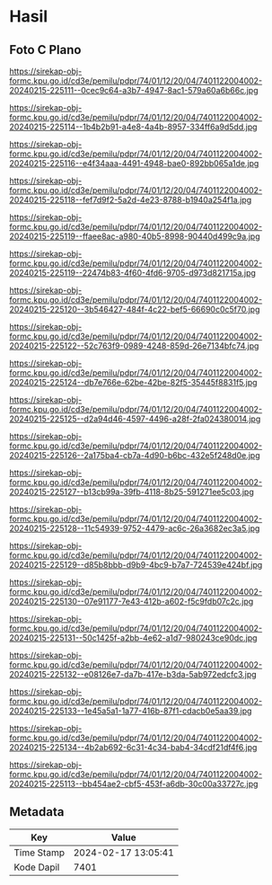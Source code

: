 # Hasil

## Foto C Plano

https://sirekap-obj-formc.kpu.go.id/cd3e/pemilu/pdpr/74/01/12/20/04/7401122004002-20240215-225111--0cec9c64-a3b7-4947-8ac1-579a60a6b66c.jpg

https://sirekap-obj-formc.kpu.go.id/cd3e/pemilu/pdpr/74/01/12/20/04/7401122004002-20240215-225114--1b4b2b91-a4e8-4a4b-8957-334ff6a9d5dd.jpg

https://sirekap-obj-formc.kpu.go.id/cd3e/pemilu/pdpr/74/01/12/20/04/7401122004002-20240215-225116--e4f34aaa-4491-4948-bae0-892bb065a1de.jpg

https://sirekap-obj-formc.kpu.go.id/cd3e/pemilu/pdpr/74/01/12/20/04/7401122004002-20240215-225118--fef7d9f2-5a2d-4e23-8788-b1940a254f1a.jpg

https://sirekap-obj-formc.kpu.go.id/cd3e/pemilu/pdpr/74/01/12/20/04/7401122004002-20240215-225119--ffaee8ac-a980-40b5-8998-90440d499c9a.jpg

https://sirekap-obj-formc.kpu.go.id/cd3e/pemilu/pdpr/74/01/12/20/04/7401122004002-20240215-225119--22474b83-4f60-4fd6-9705-d973d821715a.jpg

https://sirekap-obj-formc.kpu.go.id/cd3e/pemilu/pdpr/74/01/12/20/04/7401122004002-20240215-225120--3b546427-484f-4c22-bef5-66690c0c5f70.jpg

https://sirekap-obj-formc.kpu.go.id/cd3e/pemilu/pdpr/74/01/12/20/04/7401122004002-20240215-225122--52c763f9-0989-4248-859d-26e7134bfc74.jpg

https://sirekap-obj-formc.kpu.go.id/cd3e/pemilu/pdpr/74/01/12/20/04/7401122004002-20240215-225124--db7e766e-62be-42be-82f5-35445f8831f5.jpg

https://sirekap-obj-formc.kpu.go.id/cd3e/pemilu/pdpr/74/01/12/20/04/7401122004002-20240215-225125--d2a94d46-4597-4496-a28f-2fa024380014.jpg

https://sirekap-obj-formc.kpu.go.id/cd3e/pemilu/pdpr/74/01/12/20/04/7401122004002-20240215-225126--2a175ba4-cb7a-4d90-b6bc-432e5f248d0e.jpg

https://sirekap-obj-formc.kpu.go.id/cd3e/pemilu/pdpr/74/01/12/20/04/7401122004002-20240215-225127--b13cb99a-39fb-4118-8b25-591271ee5c03.jpg

https://sirekap-obj-formc.kpu.go.id/cd3e/pemilu/pdpr/74/01/12/20/04/7401122004002-20240215-225128--11c54939-9752-4479-ac6c-26a3682ec3a5.jpg

https://sirekap-obj-formc.kpu.go.id/cd3e/pemilu/pdpr/74/01/12/20/04/7401122004002-20240215-225129--d85b8bbb-d9b9-4bc9-b7a7-724539e424bf.jpg

https://sirekap-obj-formc.kpu.go.id/cd3e/pemilu/pdpr/74/01/12/20/04/7401122004002-20240215-225130--07e91177-7e43-412b-a602-f5c9fdb07c2c.jpg

https://sirekap-obj-formc.kpu.go.id/cd3e/pemilu/pdpr/74/01/12/20/04/7401122004002-20240215-225131--50c1425f-a2bb-4e62-a1d7-980243ce90dc.jpg

https://sirekap-obj-formc.kpu.go.id/cd3e/pemilu/pdpr/74/01/12/20/04/7401122004002-20240215-225132--e08126e7-da7b-417e-b3da-5ab972edcfc3.jpg

https://sirekap-obj-formc.kpu.go.id/cd3e/pemilu/pdpr/74/01/12/20/04/7401122004002-20240215-225133--1e45a5a1-1a77-416b-87f1-cdacb0e5aa39.jpg

https://sirekap-obj-formc.kpu.go.id/cd3e/pemilu/pdpr/74/01/12/20/04/7401122004002-20240215-225134--4b2ab692-6c31-4c34-bab4-34cdf21df4f6.jpg

https://sirekap-obj-formc.kpu.go.id/cd3e/pemilu/pdpr/74/01/12/20/04/7401122004002-20240215-225113--bb454ae2-cbf5-453f-a6db-30c00a33727c.jpg


## Metadata

| Key        | Value               |
| ---------- | ------------------- |
| Time Stamp | 2024-02-17 13:05:41 |
| Kode Dapil | 7401                |



